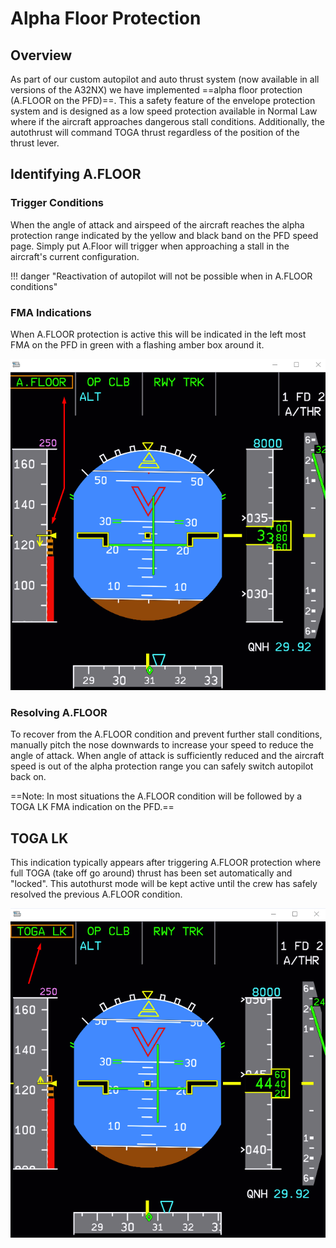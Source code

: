 # Alpha Floor Protection

## Overview

As part of our custom autopilot and auto thrust system (now available in all versions of the A32NX) we have implemented ==alpha floor protection (A.FLOOR on the PFD)==. This a safety feature of the envelope protection system and is designed as a low speed protection available in Normal Law where if the aircraft approaches dangerous stall conditions. Additionally, the autothrust will command TOGA thrust regardless of the position of the thrust lever.  

## Identifying A.FLOOR

### Trigger Conditions

When the angle of attack and airspeed of the aircraft reaches the alpha protection range indicated by the yellow and black band on the PFD speed page. Simply put A.Floor will trigger when approaching a stall in the aircraft's current configuration.

!!! danger "Reactivation of autopilot will not be possible when in A.FLOOR conditions"

### FMA Indications

When A.FLOOR protection is active this will be indicated in the left most FMA on the PFD in green with a flashing amber box around it. 

![A.FLOOR](../assets/feature-guides/afloor1.png)

### Resolving A.FLOOR

To recover from the A.FLOOR condition and prevent further stall conditions, manually pitch the nose downwards to increase your speed to reduce the angle of attack. When angle of attack is sufficiently reduced and the aircraft speed is out of the alpha protection range you can safely switch autopilot back on. 

==Note: In most situations the A.FLOOR condition will be followed by a TOGA LK FMA indication on the PFD.==

## TOGA LK

This indication typically appears after triggering A.FLOOR protection where full TOGA (take off go around) thrust has been set automatically and "locked". This autothurst mode will be kept active until the crew has safely resolved the previous A.FLOOR condition. 

![tglk](../assets/feature-guides/tglk1.png)

### 